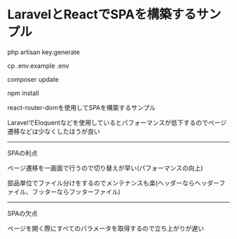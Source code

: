 # LaravelとReactでSPAを構築するサンプル

php artisan key:generate

cp .env.example .env

composer update

npm install

react-router-domを使用してSPAを構築するサンプル

LaravelでEloquentなどを使用しているとパフォーマンスが低下するのでページ遷移などは少なくしたほうが良い

____________________________________________________________________________________________________________________

SPAの利点

ページ遷移を一画面で行うので切り替えが早い(パフォーマンスの向上)


部品単位でファイル分けをするのでメンテナンスも楽(ヘッダーならヘッダーファイル、フッターならフッターファイル)

____________________________________________________________________________________________________________________

SPAの欠点

ページを開く際にすべてのパラメータを取得するので立ち上がりが遅い
